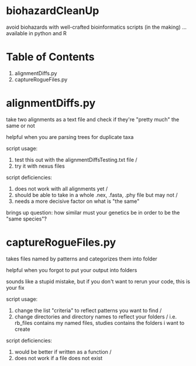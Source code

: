 # biohazardCleanUp
avoid biohazards with well-crafted bioinformatics scripts (in the making) ... available in python and R

# Table of Contents
1. alignmentDiffs.py
2. captureRogueFiles.py

# alignmentDiffs.py
take two alignments as a text file and check if they're "pretty much" the same or not

helpful when you are parsing trees for duplicate taxa

script usage:

1. test this out with the alignmentDiffsTesting.txt file /
2. try it with nexus files

script deficiencies:

1. does not work with all alignments yet /
2. should be able to take in a whole .nex, .fasta, .phy file but may not /
3. needs a more decisive factor on what is "the same"
                       
brings up question: how similar must your genetics be in order to be the "same species"?

# captureRogueFiles.py
takes files named by patterns and categorizes them into folder

helpful when you forgot to put your output into folders

sounds like a stupid mistake, but if you don't want to rerun your code, this is your fix

script usage:

1. change the list "criteria" to reflect patterns you want to find /
2. change directories and directory names to reflect your folders /
i.e. rb_files contains my named files, studies contains the folders i want to create

script deficiencies:

1. would be better if written as a function /
2. does not work if a file does not exist
